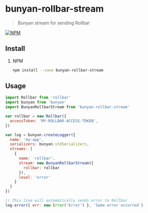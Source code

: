# bunyan-rollbar-stream

> Bunyan stream for sending Rollbar

[![NPM][npm-icon]][npm-url]


## Install

  1. NPM
      ```bash
      npm install --save bunyan-rollbar-stream
      ```

## Usage

  ```javascript
  import Rollbar from 'rollbar'
  import bunyan from 'bunyan'
  import BunyanRollbarStream from 'bunyan-rollbar-stream'

  var rollbar = new Rollbar({
    accessToken: 'MY-ROLLBAR-ACCESS-TOKEN',
  })

  var log = bunyan.createLogger({
    name: 'my-app',
    serializers: bunyan.stdSerializers,
    streams: [
      {
        name: 'rollbar',
        stream: new BunyanRollbarStream({
          rollbar: rollbar
        }),
        level: 'error'
      }
    ]
  })

  // This line will automatically sends error to Rollbar
  log.error({ err: new Error('Error') }, 'Some error occurred')
  ```

[npm-icon]: https://nodei.co/npm/bunyan-rollbar-stream.svg?downloads=true
[npm-url]: https://npmjs.org/package/bunyan-rollbar-stream

